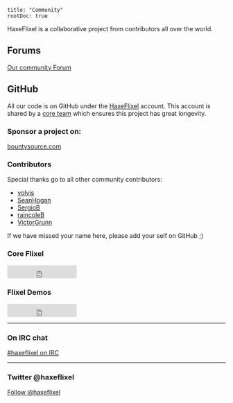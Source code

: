 ```
title: "Community"
rootDoc: true
```

HaxeFlixel is a collaborative project from contributors all over the world.

## Forums

[Our community Forum](http://forum.haxeflixel.com)

## GitHub

All our code is on GitHub under the [HaxeFlixel](http://github.com/haxeflixel) account.
This account is shared by a [core team](https://github.com/HaxeFlixel?tab=members) which ensures this project has great longevity.

### Sponsor a project on:

[bountysource.com](http://www.bountysource.com)

### Contributors

Special thanks go to all other community contributors:

- [volvis](https://github.com/volvis)
- [SeanHogan](https://github.com/SeanHogan)
- [SergioB](https://github.com/SergioB)
- [raincoleB](https://github.com/raincoleB)
- [VictorGrunn](https://github.com/VictorGrunn)

If we have missed your name here, please add your self on GitHub ;)

### Core Flixel

<iframe width="160px" scrolling="0" height="30px" frameborder="0"
allowtransparency="true"
src="http://ghbtns.com/github-btn.html?user=HaxeFlixel&amp;repo=flixel&amp;type=watch&amp;count=true&amp;size=large"></iframe>

### Flixel Demos

<iframe width="160px" scrolling="0" height="30px" frameborder="0"
allowtransparency="true"
src="http://ghbtns.com/github-btn.html?user=HaxeFlixel&amp;repo=flixel-demos&amp;type=watch&amp;count=true&amp;size=large"></iframe>

----

### On IRC chat

[#haxeflixel on IRC](irc://chat.freenode.net/#haxeflixel)

----

### Twitter @haxeflixel

<a href="https://twitter.com/haxeflixel" class="twitter-follow-button" data-show-count="true" data-lang="en" data-size="large">Follow @haxeflixel</a>

<script>!function(d,s,id){var js,fjs=d.getElementsByTagName(s)[0];if(!d.getElementById(id)){js=d.createElement(s);js.id=id;js.src="//platform.twitter.com/widgets.js";fjs.parentNode.insertBefore(js,fjs);}}(document,"script","twitter-wjs");</script>

<!-- <iframe src="//jrvis.com/red-dwarf/api/button?user=haxeflixel&repo=flixel&type=map&count=true" allowtransparency="true" frameborder="0" scrolling="0"></iframe> -->
